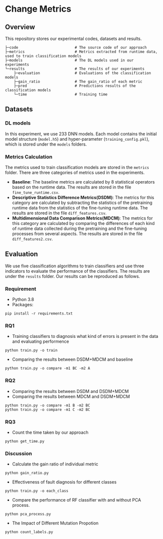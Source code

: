 # Change Metrics

## Overview
This repository stores our experimental codes, datasets and results.
```
├─code                          # The source code of our approach 
├─metrics                       # Metrics extracted from runtime data, used to train classification models
├─models                        # The DL models used in our experiments
└─results                       # The results of our experiments
    ├─evaluation                # Evaluations of the classification models
    ├─gain_ratio                # The gain_ratio of each metric
    ├─pred                      # Predictions results of the classification models
    └─time                      # Training time
```

## Datasets

### DL models
In this experiment, we use 233 DNN models. Each model contains the initial model structure (`model.h5`) and hyper-parameter (`training_config.pkl`), which is stored under the `models` folders. 

### Metrics Calculation
The metrics used to train classification models are stored in the `metrics` folder. There are three categories of metrics used in the experiments.
 - **Baseline**: The baseline metrics are calculated by 8 statistical operators based on the runtime data. The results are stored in the file `fine_tune_runtime.csv`.
 - **Descriptive Statistics Difference Metrics(DSDM)**: The metrics for this category are calculated by subtracting the statistics of the pretraining runtime data from the statistics of the fine-tuning runtime data.  The results are stored in the file `diff_features.csv`.
 - **Multidimensional Data Comparison Metrics(MDCM)**: The metrics for this category are calculated by comparing the differences of each kind of runtime data collected during the pretraining and the fine-tuning processes from several aspects. The results are stored in the file `diff_features2.csv`.

## Evaluation
We use five classification algorithms to train classifiers and use three indicators to evaluate the performance of the classifiers. The results are under the `results` folder. Our results can be reproduced as follows.

### Requirement
- Python 3.8
- Packages:
```
pip install -r requirements.txt
```

### RQ1
- Training classifiers to diagnosis what kind of errors is present in the data and evaluating performence 
```
python train.py -o train
```
- Comparing the results between DSDM+MDCM and baseline
```
python train.py -o compare -m1 BC -m2 A
```

### RQ2
- Comparing the results between DSDM and DSDM+MDCM
- Comparing the results between MDCM and DSDM+MDCM
```
python train.py -o compare -m1 B -m2 BC
python train.py -o compare -m1 C -m2 BC
```

### RQ3
- Count the time taken by our approach
```
python get_time.py
```

### Discussion
- Calculate the gain ratio of individual metric
```
python gain_ratio.py
```
- Effectiveness of fault diagnosis for different classes
```
python train.py -o each_class
```
- Compare the performance of RF classifier with and without PCA process.
```
python pca_process.py
```
- The Impact of Different Mutation Propotion
```
python count_labels.py
```